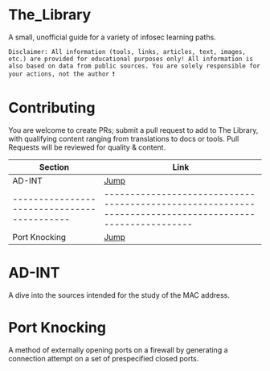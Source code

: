 # The_Library

A small, unofficial guide for a variety of infosec learning paths. 

    Disclaimer: All information (tools, links, articles, text, images, etc.) are provided for educational purposes only! All information is also based on data from public sources. You are solely responsible for your actions, not the author ❗️


# Contributing

You are welcome to create PRs; submit a pull request to add to The Library, with qualifying content ranging from translations to docs or tools. 
Pull Requests will be reviewed for quality & content. 



| Section                                   | Link                                                                                                   |
|-------------------------------------------|--------------------------------------------------------------------------------------------------------|
| AD-INT                                    | [Jump](https://github.com/GNYniamh/The_Library#AD-INT)                                                 |
|-------------------------------------------|--------------------------------------------------------------------------------------------------------|
| Port Knocking                             | [Jump](https://github.com/GNYniamh/The_Library#Port_Knocking)                                                 |


# AD-INT

A dive into the sources intended for the study of the MAC address.




# Port Knocking

A method of externally opening ports on a firewall by generating a connection attempt on a set of prespecified closed ports.
